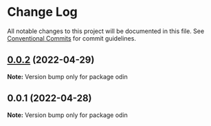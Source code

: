 # Change Log

All notable changes to this project will be documented in this file. See [Conventional Commits](https://conventionalcommits.org) for commit guidelines.

## [0.0.2](https://github.com/mooncoo/odin-hooks/compare/odin-v0.0.1...odin-v0.0.2) (2022-04-29)

**Note:** Version bump only for package odin

## 0.0.1 (2022-04-28)

**Note:** Version bump only for package odin
